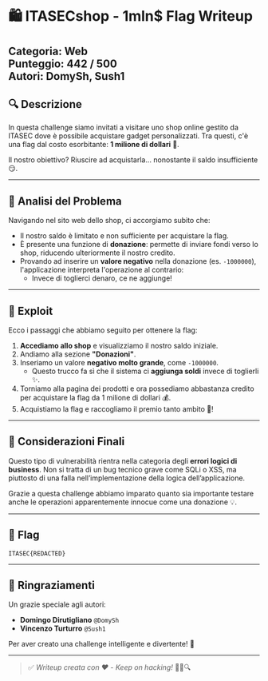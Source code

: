 # 🛍️ ITASECshop - 1mln$ Flag Writeup  
**Categoria:** Web  
**Punteggio:** 442 / 500  
**Autori:** DomySh, Sush1  
---

## 🔍 Descrizione
In questa challenge siamo invitati a visitare uno shop online gestito da ITASEC dove è possibile acquistare gadget personalizzati. Tra questi, c'è una flag dal costo esorbitante: **1 milione di dollari** 💸.

Il nostro obiettivo? Riuscire ad acquistarla... nonostante il saldo insufficiente 😏.

---

## 🧩 Analisi del Problema

Navigando nel sito web dello shop, ci accorgiamo subito che:

- Il nostro saldo è limitato e non sufficiente per acquistare la flag.
- È presente una funzione di **donazione**: permette di inviare fondi verso lo shop, riducendo ulteriormente il nostro credito.
- Provando ad inserire un **valore negativo** nella donazione (es. `-1000000`), l'applicazione interpreta l'operazione al contrario:
  - Invece di toglierci denaro, ce ne aggiunge!

---

## 🧪 Exploit

Ecco i passaggi che abbiamo seguito per ottenere la flag:

1. **Accediamo allo shop** e visualizziamo il nostro saldo iniziale.
2. Andiamo alla sezione **"Donazioni"**.
3. Inseriamo un valore **negativo molto grande**, come `-1000000`.
   - Questo trucco fa sì che il sistema ci **aggiunga soldi** invece di toglierli ✨.
4. Torniamo alla pagina dei prodotti e ora possediamo abbastanza credito per acquistare la flag da 1 milione di dollari 💰.
5. Acquistiamo la flag e raccogliamo il premio tanto ambito 🎉!

---

## 🧠 Considerazioni Finali

Questo tipo di vulnerabilità rientra nella categoria degli **errori logici di business**. Non si tratta di un bug tecnico grave come SQLi o XSS, ma piuttosto di una falla nell’implementazione della logica dell’applicazione.

Grazie a questa challenge abbiamo imparato quanto sia importante testare anche le operazioni apparentemente innocue come una donazione 💡.

---

## 🏁 Flag

```
ITASEC{REDACTED}
```

---

## 🙌 Ringraziamenti

Un grazie speciale agli autori:

- **Domingo Dirutigliano** `@DomySh`
- **Vincenzo Turturro** `@Sush1`

Per aver creato una challenge intelligente e divertente! 👏

--- 

> ✅ *Writeup creata con ❤️ - Keep on hacking!* 🧑‍💻🔍
